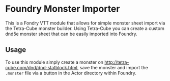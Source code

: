 # Foundry Monster Importer
This is a Fondry VTT module that allows for simple monster sheet import via the Tetra-Cube monster builder. Using Tetra-Cube you can create a custom dnd5e monster sheet that can be easily imported into Foundry.

## Usage
To use this module simply create a monster on http://tetra-cube.com/dnd/dnd-statblock.html, save the monster and import the `.monster` file via a button in the Actor directory within Foundry.
